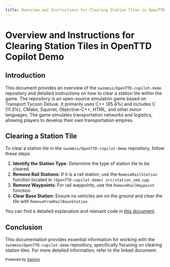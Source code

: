 ```yaml
---
title: Overview and Instructions for Clearing Station Tiles in OpenTTD Copilot Demo
---
```

# Overview and Instructions for Clearing Station Tiles in OpenTTD Copilot Demo

## Introduction

This document provides an overview of the `swimmio/OpenTTD-copilot-demo` repository and detailed instructions on how to clear a station tile within the game. The repository is an open-source simulation game based on Transport Tycoon Deluxe. It primarily uses C++ (85.4%) and includes C (11.3%), CMake, Squirrel, Objective-C++, HTML, and other minor languages. The game simulates transportation networks and logistics, allowing players to develop their own transportation empires.

## Clearing a Station Tile

To clear a station tile in the `swimmio/OpenTTD-copilot-demo` repository, follow these steps:

1. **Identify the Station Type**: Determine the type of station tile to be cleared.
2. **Remove Rail Stations**: If it is a rail station, use the `RemoveRailStation` function located in <SwmPath repo-id="Z2l0aHViJTNBJTNBT3BlblRURC1jb3BpbG90LWRlbW8lM0ElM0Fzd2ltbWlv" repo-name="OpenTTD-copilot-demo" path="src/station_cmd.cpp">`(OpenTTD-copilot-demo) src/station_cmd.cpp`</SwmPath>.
3. **Remove Waypoints**: For rail waypoints, use the `RemoveRailWaypoint` function.
4. **Clear Base Station**: Ensure no vehicles are on the ground and clear the tile with `RemoveFromRailBaseStation`.

You can find a detailed explanation and relevant code in [this document](https://github.com/swimmio/OpenTTD-copilot-demo/blob/9e6a35cbbf18b2558704c7407270e61b3b936ade/.swm/clearing-a-station-tile-flow.iz6bzycy.sw.md).

## Conclusion

This documentation provides essential information for working with the `swimmio/OpenTTD-copilot-demo` repository, specifically focusing on clearing station tiles. For more detailed information, refer to the linked document.

<SwmMeta version="3.0.0"><sup>Powered by [Swimm](http://localhost:5000/)</sup></SwmMeta>

